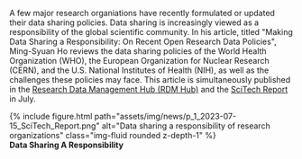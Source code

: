 A few major research organiations have recently formulated or updated their data sharing policies. Data sharing is increasingly viewed as a responsibility of the global scientific community. In his article, titled "Making Data Sharing a Responsibility: On Recent Open Research Data Policies", Ming-Syuan Ho reviews the data sharing policies of the World Health Organization (WHO), the European Organization for Nuclear Research (CERN), and the U.S. National Institutes of Health (NIH), as well as the challenges these policies may face. This article is simultaneously published in the [Research Data Management Hub (RDM Hub)](https://rdm.depositar.io/zh_TW/news/20220719-international-data-sharing-polices) and the [SciTech Report](https://www.scimonth.com.tw/archives/6512) in July.

<div class="row">
    <div class="col-sm mt-3 mt-md-0">
        {% include figure.html path="assets/img/news/p_1_2023-07-15_SciTech_Report.png" alt="Data sharing a responsibility of research organizations" class="img-fluid rounded z-depth-1" %}
    </div>
</div>
<div class="caption">
    <b>Data Sharing A Responsibility</b>
</div>
